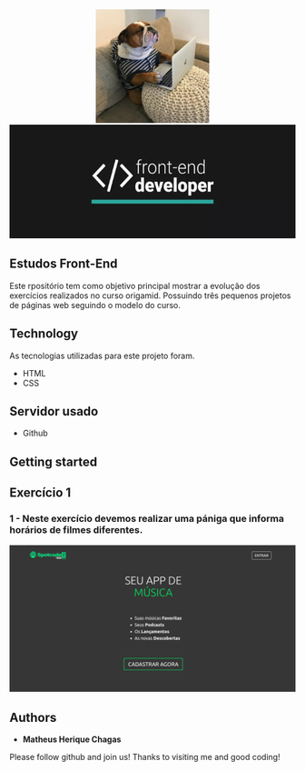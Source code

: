 


<div align="center"> <img src="https://github.com/MatheusChagas123/Estudos-Front-End/blob/main/readme/dev-dog.png" height="200px"/><img src="https://github.com/MatheusChagas123/Estudos-Front-End/blob/main/readme/logo.png"  height="200px"/>  </div>


## Estudos Front-End
Este rpositório tem como objetivo principal mostrar a evolução dos exercícios realizados no curso origamid. Possuindo três pequenos projetos de páginas web seguindo o modelo do curso.


## Technology 

As tecnologias utilizadas para este projeto foram.

* HTML
* CSS


## Servidor usado

* Github

## Getting started


## Exercício 1

### 1 - Neste exercício devemos realizar uma pániga que informa horários de filmes diferentes.

![ex1](https://github.com/Lucasdfg07/Spotify_clone/blob/master/public/readme_photos/17.png)




  ## Authors

  * **Matheus Herique Chagas** 

  Please follow github and join us!
  Thanks to visiting me and good coding!

